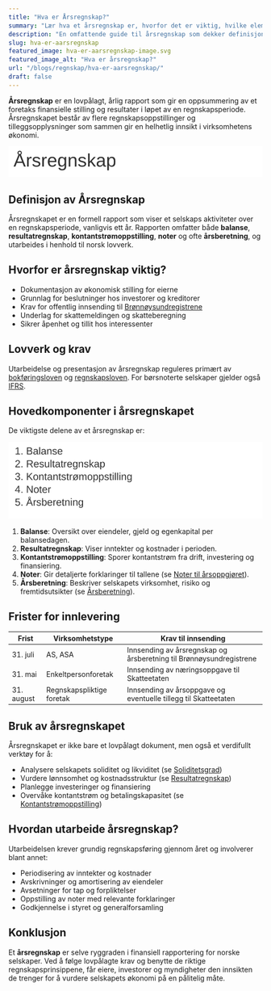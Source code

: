 ```yaml
---
title: "Hva er Årsregnskap?"
summary: "Lær hva et årsregnskap er, hvorfor det er viktig, hvilke elementer det består av, og hvilke lover og frister som gjelder i Norge."
description: "En omfattende guide til årsregnskap som dekker definisjon, juridisk rammeverk, komponenter, krav og frister for norske virksomheter."
slug: hva-er-aarsregnskap
featured_image: hva-er-aarsregnskap-image.svg
featured_image_alt: "Hva er årsregnskap?"
url: "/blogs/regnskap/hva-er-aarsregnskap/"
draft: false
---
```


**Årsregnskap** er en lovpålagt, årlig rapport som gir en oppsummering av et foretaks finansielle stilling og resultater i løpet av en regnskapsperiode. Årsregnskapet består av flere regnskapsoppstillinger og tilleggsopplysninger som sammen gir en helhetlig innsikt i virksomhetens økonomi.

![Årsregnskap](hva-er-aarsregnskap-image.svg)

## Definisjon av Årsregnskap

Årsregnskapet er en formell rapport som viser et selskaps aktiviteter over en regnskapsperiode, vanligvis ett år. Rapporten omfatter både **balanse**, **resultatregnskap**, **kontantstrømoppstilling**, **noter** og ofte **årsberetning**, og utarbeides i henhold til norsk lovverk.

## Hvorfor er årsregnskap viktig?

- Dokumentasjon av økonomisk stilling for eierne
- Grunnlag for beslutninger hos investorer og kreditorer
- Krav for offentlig innsending til [Brønnøysundregistrene](/blogs/regnskap/bronnoysundregistrene "Brønnøysundregistrene - offentlige registre og tjenester")
- Underlag for skattemeldingen og skatteberegning
- Sikrer åpenhet og tillit hos interessenter

## Lovverk og krav

Utarbeidelse og presentasjon av årsregnskap reguleres primært av [bokføringsloven](/blogs/regnskap/hva-er-bokforingsloven "Hva er Bokføringsloven? Krav, Regler og Praktisk Veiledning") og [regnskapsloven](/blogs/regnskap/hva-er-regnskapsloven "Hva er Regnskapsloven? Lover, Krav og Ansvar i Norsk Regnskap"). For børsnoterte selskaper gjelder også [IFRS](/blogs/regnskap/hva-er-ifrs "Hva er IFRS? Komplett Guide til International Financial Reporting Standards").

## Hovedkomponenter i årsregnskapet

De viktigste delene av et årsregnskap er:

![Komponenter i Årsregnskap](aarsregnskap-komponenter.svg)

1.  **Balanse**: Oversikt over eiendeler, gjeld og egenkapital per balansedagen.
2.  **Resultatregnskap**: Viser inntekter og kostnader i perioden.
3.  **Kontantstrømoppstilling**: Sporer kontantstrøm fra drift, investering og finansiering.
4.  **Noter**: Gir detaljerte forklaringer til tallene (se [Noter til årsoppgjøret](/blogs/regnskap/noter-aarsoppgjoer "Noter i Årsoppgjøret: Forklaringer og Eksempler")).
5.  **Årsberetning**: Beskriver selskapets virksomhet, risiko og fremtidsutsikter (se [Årsberetning](/blogs/regnskap/arsberetning "Årsberetning: Innhold, Krav og Guide til Norsk Årsberetning")).

## Frister for innlevering

| Frist      | Virksomhetstype             | Krav til innsending                                                      |
|------------|-----------------------------|---------------------------------------------------------------------------|
| 31. juli   | AS, ASA                     | Innsending av årsregnskap og årsberetning til Brønnøysundregistrene        |
| 31. mai    | Enkeltpersonforetak         | Innsending av næringsoppgave til Skatteetaten                             |
| 31. august | Regnskapspliktige foretak   | Innsending av årsoppgave og eventuelle tillegg til Skatteetaten           |

## Bruk av årsregnskapet

Årsregnskapet er ikke bare et lovpålagt dokument, men også et verdifullt verktøy for å:

- Analysere selskapets soliditet og likviditet (se [Soliditetsgrad](/blogs/regnskap/hva-er-soliditet "Hva er Soliditetsgrad? Analyse av Egenkapital vs. Totalkapital"))
- Vurdere lønnsomhet og kostnadsstruktur (se [Resultatregnskap](/blogs/regnskap/hva-er-driftsregnskap "Hva er Driftsregnskap? Komplett Guide til Driftsregnskapet i Norge"))
- Planlegge investeringer og finansiering
- Overvåke kontantstrøm og betalingskapasitet (se [Kontantstrømoppstilling](/blogs/regnskap/hva-er-kontantstromoppstilling "Hva er Kontantstrømoppstilling? Guide til Kontantstrøm i Norsk Regnskap"))

## Hvordan utarbeide årsregnskap?

Utarbeidelsen krever grundig regnskapsføring gjennom året og involverer blant annet:

* Periodisering av inntekter og kostnader
* Avskrivninger og amortisering av eiendeler
* Avsetninger for tap og forpliktelser
* Oppstilling av noter med relevante forklaringer
* Godkjennelse i styret og generalforsamling

## Konklusjon

Et **årsregnskap** er selve ryggraden i finansiell rapportering for norske selskaper. Ved å følge lovpålagte krav og benytte de riktige regnskapsprinsippene, får eiere, investorer og myndigheter den innsikten de trenger for å vurdere selskapets økonomi på en pålitelig måte.
